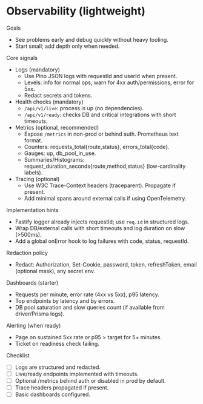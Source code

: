 # Observability (lightweight)

Goals

- See problems early and debug quickly without heavy tooling.
- Start small; add depth only when needed.

Core signals

- Logs (mandatory)
  - Use Pino JSON logs with requestId and userId when present.
  - Levels: info for normal ops, warn for 4xx auth/permissions, error for 5xx.
  - Redact secrets and tokens.
- Health checks (mandatory)
  - `/api/v1/live`: process is up (no dependencies).
  - `/api/v1/ready`: checks DB and critical integrations with short timeouts.
- Metrics (optional, recommended)
  - Expose `/metrics` in non-prod or behind auth. Prometheus text format.
  - Counters: requests_total{route,status}, errors_total{code}.
  - Gauges: up, db_pool_in_use.
  - Summaries/Histograms: request_duration_seconds{route,method,status} (low-cardinality labels).
- Tracing (optional)
  - Use W3C Trace-Context headers (traceparent). Propagate if present.
  - Add minimal spans around external calls if using OpenTelemetry.

Implementation hints

- Fastify logger already injects requestId; use `req.id` in structured logs.
- Wrap DB/external calls with short timeouts and log duration on slow (>500ms).
- Add a global onError hook to log failures with code, status, requestId.

Redaction policy

- Redact: Authorization, Set-Cookie, password, token, refreshToken, email (optional mask), any secret env.

Dashboards (starter)

- Requests per minute, error rate (4xx vs 5xx), p95 latency.
- Top endpoints by latency and by errors.
- DB pool saturation and slow queries count (if available from driver/Prisma logs).

Alerting (when ready)

- Page on sustained 5xx rate or p95 > target for 5+ minutes.
- Ticket on readiness check failing.

Checklist

- [ ] Logs are structured and redacted.
- [ ] Live/ready endpoints implemented with timeouts.
- [ ] Optional /metrics behind auth or disabled in prod by default.
- [ ] Trace headers propagated if present.
- [ ] Basic dashboards configured.
